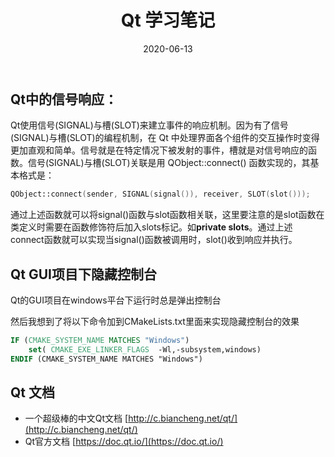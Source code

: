 ﻿---
layout: post
title: Qt 学习笔记
date: 2020-06-13
categories: 
Author:  jinyu
tags: [笔记]
comments: true
toc: 
pinned: 
description: qt学习的笔记
---

## Qt中的信号响应：

Qt使用信号(SIGNAL)与槽(SLOT)来建立事件的响应机制。因为有了信号(SIGNAL)与槽(SLOT)的编程机制，在 Qt 中处理界面各个组件的交互操作时变得更加直观和简单。信号就是在特定情况下被发射的事件，槽就是对信号响应的函数。信号(SIGNAL)与槽(SLOT)关联是用 QObject::connect() 函数实现的，其基本格式是：

```c++
QObject::connect(sender, SIGNAL(signal()), receiver, SLOT(slot()));
```

通过上述函数就可以将signal()函数与slot函数相关联，这里要注意的是slot函数在类定义时需要在函数修饰符后加入slots标记。如**private slots**。通过上述connect函数就可以实现当signal()函数被调用时，slot()收到响应并执行。


## Qt GUI项目下隐藏控制台

Qt的GUI项目在windows平台下运行时总是弹出控制台

然后我想到了将以下命令加到CMakeLists.txt里面来实现隐藏控制台的效果

```cmake
IF (CMAKE_SYSTEM_NAME MATCHES "Windows")
    set( CMAKE_EXE_LINKER_FLAGS  -Wl,-subsystem,windows)
ENDIF (CMAKE_SYSTEM_NAME MATCHES "Windows")
```

## Qt 文档

* 一个超级棒的中文Qt文档 [http://c.biancheng.net/qt/](http://c.biancheng.net/qt/)
* Qt官方文档 [https://doc.qt.io/](https://doc.qt.io/)




